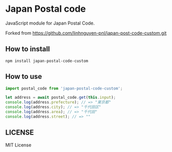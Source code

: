 # Japan Postal code
JavaScript module for Japan Postal Code.

Forked from https://github.com/linhnguyen-pnl/japan-post-code-custom.git

## How to install
```
npm install japan-postal-code-custom
```

## How to use

```js
import postal_code from 'japan-postal-code-custom';

let address = await postal_code.get(this.input);
console.log(address.prefecture); // => "東京都"
console.log(address.city); // => "千代田区"
console.log(address.area); // => "千代田"
console.log(address.street); // => ""
```

## LICENSE
MIT License
